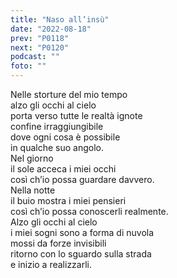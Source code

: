 ```yaml
---
title: "Naso all’insù"
date: "2022-08-18"
prev: "P0118"
next: "P0120"
podcast: ""
foto: ""
---
```


Nelle storture del mio tempo  
alzo gli occhi al cielo  
porta verso tutte le realtà ignote  
confine irraggiungibile  
dove ogni cosa è possibile  
in qualche suo angolo.  
Nel giorno  
il sole acceca i miei occhi  
così ch’io possa guardare davvero.  
Nella notte  
il buio mostra i miei pensieri  
così ch’io possa conoscerli realmente.  
Alzo gli occhi al cielo  
i miei sogni sono a forma di nuvola  
mossi da forze invisibili  
ritorno con lo sguardo sulla strada  
e inizio a realizzarli.
